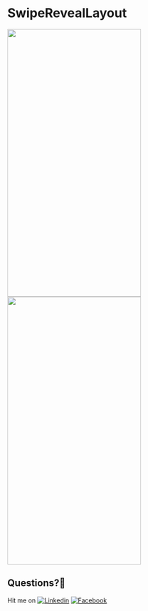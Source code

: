 # SwipeRevealLayout
  
<img src="https://user-images.githubusercontent.com/7110339/48538591-ed2ab300-e8c5-11e8-8262-c7b2a0812ea5.jpg" width="300" height="600"> 	          <img src="https://user-images.githubusercontent.com/7110339/48538570-de440080-e8c5-11e8-9f76-f5c0043c46eb.jpg" width="300" height="600">

## Questions?🤔
Hit me on [![Linkedin](https://img.shields.io/badge/Linkedin-Emre%20Karataş-blue.svg)](https://www.linkedin.com/in/emre-karata%C5%9F-062b26a9/)  [![Facebook](https://img.shields.io/badge/Facebook-Emre%20Karataş-blue.svg)](https://www.facebook.com/emre.karatas.311)


